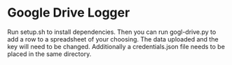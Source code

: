 # Google Drive Logger

Run setup.sh to install dependencies.
Then you can run gogl-drive.py to add a row to a spreadsheet of your choosing.
The data uploaded and the key will need to be changed.
Additionally a credentials.json file needs to be placed in the same directory.
